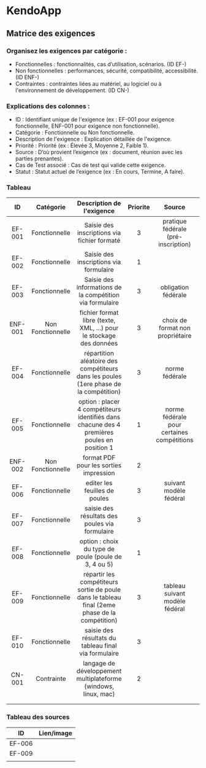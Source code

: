 # KendoApp

## Matrice des exigences

### Organisez les exigences par catégorie :
- Fonctionnelles : fonctionnalités, cas d’utilisation, scénarios. (ID EF-)
- Non fonctionnelles : performances, sécurité, compatibilité, accessibilité. (ID ENF-)
- Contraintes : contraintes liées au matériel, au logiciel ou à l'environnement de développement. (ID CN-)

### Explications des colonnes :
- ID : Identifiant unique de l'exigence (ex : EF-001 pour exigence fonctionnelle, ENF-001 pour exigence non fonctionnelle).
- Catégorie : Fonctionnelle ou Non fonctionnelle.
- Description de l'exigence : Explication détaillée de l'exigence.
- Priorité : Priorité (ex : Élevée 3, Moyenne 2, Faible 1).
- Source : D’où provient l’exigence (ex : document, réunion avec les parties prenantes).
- Cas de Test associé : Cas de test qui valide cette exigence.
- Statut : Statut actuel de l’exigence (ex : En cours, Termine, A faire).

### Tableau

|ID|Catégorie|Description de l'exigence|Priorite|Source|Id test|Statut
|:-----:|:-----:|:-----:|:-----:|:-----:|:-----:|:-----:|
|EF-001|Fonctionnelle|Saisie des inscriptions via fichier formaté|3|pratique fédérale (pré-inscription)||A faire|
|EF-002|Fonctionnelle|Saisie des inscriptions via formulaire|1|||A faire|
|EF-003|Fonctionnelle|Saisie des informations de la compétition via formulaire|3|obligation fédérale||A faire|
|ENF-001|Non Fonctionnelle|fichier format libre (texte, XML, ...) pour le stockage des données|3|choix de format non propriétaire||A faire|
|EF-004|Fonctionnelle|répartition aléatoire des compétiteurs dans les poules (1ere phase de la compétition)|3|norme fédérale||A faire|
|EF-005|Fonctionnelle|option : placer 4 compétiteurs identifiés dans chacune des 4 premières poules en position 1|1|norme fédérale pour certaines compétitions||A faire|
|ENF-002|Non Fonctionnelle|format PDF pour les sorties impression|2|||A faire|
|EF-006|Fonctionnelle|editer les feuilles de poules|3|suivant modèle fédéral||A faire|
|EF-007|Fonctionnelle|saisie des résultats des poules via formulaire|3|||A faire|
|EF-008|Fonctionnelle|option : choix du type de poule (poule de 3, 4 ou 5)|1|||A faire|
|EF-009|Fonctionnelle|répartir les compétiteurs sortie de poule dans le tableau final (2eme phase de la compétition)|3|tableau suivant modèle fédéral||A faire|
|EF-010|Fonctionnelle|saisie des résultats du tableau final via formulaire|3|||A faire|
|CN-001|Contrainte|langage de développement multiplateforme (windows, linux, mac)|2||||
||||||||
||||||||

### Tableau des sources

|ID|Lien/image|
|:-----:|:-----|
|EF-006||
|EF-009||
|||
